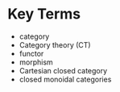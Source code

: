 # Key Terms

- category
- Category theory (CT)
- functor
- morphism
- Cartesian closed category
- closed monoidal categories
